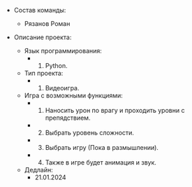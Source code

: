 * Состав команды:
   * Рязанов Роман
    
* Описание проекта:
   * Язык программирования:
       * 1) Python.
   * Тип проекта:
       * 1) Видеоигра.
   * Игра с возможными функциями:
       * 1) Наносить урон по врагу и проходить уровни с препядствием.
       * 2) Выбрать уровень сложности.
       * 3) Выбрать игру (Пока в размышлении).
       * 4) Также в игре будет анимация и звук.
   * Дедлайн:
       * 21.01.2024
